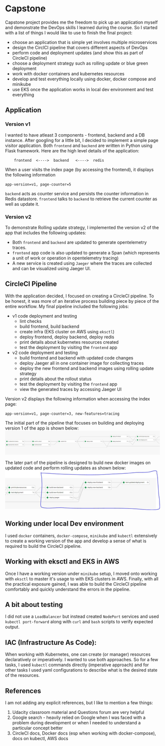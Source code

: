 # Capstone
Capstone project provides me the freedom to pick up an application myself and demonstrate the DevOps skills I learned during the course. So I started with a list of things I would like to use to finish the final project:
* choose an application that is simple yet involves multiple microservices
* design the CirclCI pipeline that covers different aspects of DevOps
* perform code and deployment updates (and show this as part of CircleCI pipeline)
* choose a deployment strategy such as rolling update or blue green deployment
* work with docker containers and kubernetes resources
* develop and test everything locally using docker, docker compose and minikube
* use EKS once the application works in local dev environment and test everything

## Application
### Version v1
I wanted to have atleast 3 components - frontend, backend and a DB instance. After googling for a little bit, I decided to implement a simple page visitor
application. Both `frontend` and `backend` are written in Python using Flask framework. 
Here are the high level details of the application:

```
    frontend  <---->  backend   <---->  redis
```

When a user visits the index page (by accessing the frontend), it displays the following information

```
app-version=v1, page-counter=5
```

`backend` acts as counter service and persists the counter information in Redis datastore. `frontend` talks to `backend` to retrieve the current counter as well as update it.

### Version v2
To demonstrate Rolling update strategy, I implemented the version v2 of the app that includes the following updates:
* Both `frontend` and `backend` are updated to generate opentelemetry traces.
* `frontend` app code is also updated to generate a Span (which represents a unit of work or operation in opentelemetry tracing)
* A new service is created using `Jaeger` where the traces are collected and can be visualized using Jaeger UI.


## CircleCI Pipeline
With the application decided, I focused on creating a CircleCI pipeline. To be honest, it was more of an iterative process building piece by piece of the entire workflow. My final pipeline included the following jobs:
* v1 code deployment and testing
    * lint checks
    * build frontend, build backend
    * create infra (EKS cluster on AWS using `eksctl`)
    * deploy frontend, deploy backend, deploy redis
    * print details about kubernetes resources created
    * test the deployment by visiting the `frontend` app
* v2 code deployment and testing
    * build frontend and backend with updated code changes
    * deploy Jaeger all in one container image for collecting traces
    * deploy the new frontend and backend images using rolling update strategy
    * print details about the rollout status
    * test the deployment by visiting the `frontend` app
    * view the generated traces by accessing Jaeger UI

Version v2 displays the following information when accessing the index page:

```
app-version=v1, page-counter=3, new-features=tracing
```
The initial part of the pipeline that focuses on building and deploying version 1 of the app is shown below:
![image](circleci-pipeline-part1.JPG)

The later part of the pipeline is designed to build new docker images on updated code and perform rolling updates as shown below:
![image](circleci-pipeline-part2.JPG)

## Working under local Dev environment
I used `docker` containers, `docker-compose`, `minikube` and `kubectl` extensively to create a working version of the app and develop a sense of what is required to build the CircleCI pipeline. 

## Working with eksctl and EKS in AWS
Once I have a working version under `minikube` setup, I moved onto working with `eksctl` to master it's usage to with EKS clusters in AWS.
Finally, with all the practical exposure gained, I was able to build the CircleCI pipeline comfortably and quickly understand the errors in the pipeline.

## A bit about testing
I did not use a `LoadBalancer` but instead created `NodePort` services and used `kubectl port-forward` along with `curl` and `bash` scripts to verify expected output.

## IAC (Infrastructure As Code):
When working with Kubernetes, one can create (or manager) resources declaratively or imperatively. I wanted to use both approaches. So for a few tasks, I used `kubectl` commands directly (imperative approach) and for other tasks I used yaml configurations to describe what is the desired state of the resources.

## References
I am not adding any explicit references, but I like to mention a few things:
1. Udacity classroom material and Questions forum are very helpful
2. Google search - heavily relied on Google when I was faced with a problem during development or when I needed to understand a particular concept better
3. CircleCI docs, Docker docs (esp when working with docker-compose), docs on kubectl, AWS docs







